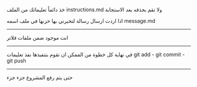 خذ دائماً تعليماتك من الملف
instructions.md
ولا تقم بحذفه بعد الاستجابة

اذا اردت ارسال رسالة لتخبرني بها خزنها في ملف اسمه message.md


---

انت موجود ضمن ملفات فلاتر

---

في نهاية كل خطوة من الممكن ان تقوم بتنفيذها نفذ تعليمات git add - git commit - git push 

--- 


حتى يتم رفع المشروع جزء جزء